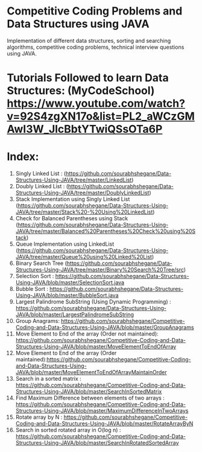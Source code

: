# Competitive Coding Problems and Data Structures using JAVA
Implementation of different data structures, sorting and searching algorithms, competitive coding problems, technical interview questions using JAVA. 

# Tutorials Followed to learn Data Structures: (MyCodeSchool) https://www.youtube.com/watch?v=92S4zgXN17o&list=PL2_aWCzGMAwI3W_JlcBbtYTwiQSsOTa6P

# Index:
1. Singly Linked List :  (https://github.com/sourabhshegane/Data-Structures-Using-JAVA/tree/master/LinkedList)
2. Doubly Linked List : (https://github.com/sourabhshegane/Data-Structures-Using-JAVA/tree/master/DoublyLinkedList)
3. Stack Implementation using Singly Linked List (https://github.com/sourabhshegane/Data-Structures-Using-JAVA/tree/master/Stack%20-%20Using%20LinkedList)
4. Check for Balanced Parentheses using Stack (https://github.com/sourabhshegane/Data-Structures-Using-JAVA/tree/master/Balanced%20Parentheses%20Check%20using%20Stack)
5. Queue Implementation using LinkedList (https://github.com/sourabhshegane/Data-Structures-Using-JAVA/tree/master/Queue%20using%20Linked%20List)
6. Binary Search Tree (https://github.com/sourabhshegane/Data-Structures-Using-JAVA/tree/master/Binary%20Search%20Tree/src)
7. Selection Sort : https://github.com/sourabhshegane/Data-Structures-Using-JAVA/blob/master/SelectionSort.java
8. Bubble Sort : https://github.com/sourabhshegane/Data-Structures-Using-JAVA/blob/master/BubbleSort.java
9. Largest Palindrome SubString (Using Dynamic Programming) : https://github.com/sourabhshegane/Data-Structures-Using-JAVA/blob/master/LargestPalindromeSubString
10. Group Anagrams: https://github.com/sourabhshegane/Competitive-Coding-and-Data-Structures-Using-JAVA/blob/master/GroupAnagrams
11. Move Element to End of the array (Order not maintained): https://github.com/sourabhshegane/Competitive-Coding-and-Data-Structures-Using-JAVA/blob/master/MoveElementToEndOfArray
12. Move Element to End of the array (Order maintained):https://github.com/sourabhshegane/Competitive-Coding-and-Data-Structures-Using-JAVA/blob/master/MoveElementToEndOfArrayMaintainOrder
13. Search in a sorted matrix : https://github.com/sourabhshegane/Competitive-Coding-and-Data-Structures-Using-JAVA/blob/master/SearchInSortedMatrix
14. Find Maximum Difference between elements of two arrays : https://github.com/sourabhshegane/Competitive-Coding-and-Data-Structures-Using-JAVA/blob/master/MaximumDifferenceInTwoArrays
15. Rotate array by N : https://github.com/sourabhshegane/Competitive-Coding-and-Data-Structures-Using-JAVA/blob/master/RotateArrayByN
16. Search in sorted rotated array in O(log n) : https://github.com/sourabhshegane/Competitive-Coding-and-Data-Structures-Using-JAVA/blob/master/SearchInRotatedSortedArray
